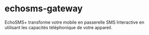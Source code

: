 # echosms-gateway
EchoSMS+ transforme votre mobile en passerelle SMS Interactive en utilisant les capacités téléphonique de votre appareil.
